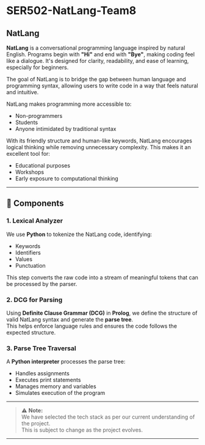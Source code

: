 # SER502-NatLang-Team8

## NatLang

**NatLang** is a conversational programming language inspired by natural English. Programs begin with **"Hi"** and end with **"Bye"**, making coding feel like a dialogue. It's designed for clarity, readability, and ease of learning, especially for beginners.

The goal of NatLang is to bridge the gap between human language and programming syntax, allowing users to write code in a way that feels natural and intuitive.

NatLang makes programming more accessible to:
- Non-programmers  
- Students  
- Anyone intimidated by traditional syntax  

With its friendly structure and human-like keywords, NatLang encourages logical thinking while removing unnecessary complexity. This makes it an excellent tool for:
- Educational purposes  
- Workshops  
- Early exposure to computational thinking

---

## 🧩 Components

### 1. Lexical Analyzer
We use **Python** to tokenize the NatLang code, identifying:
- Keywords
- Identifiers
- Values
- Punctuation

This step converts the raw code into a stream of meaningful tokens that can be processed by the parser.

### 2. DCG for Parsing
Using **Definite Clause Grammar (DCG)** in **Prolog**, we define the structure of valid NatLang syntax and generate the **parse tree**.  
This helps enforce language rules and ensures the code follows the expected structure.

### 3. Parse Tree Traversal
A **Python interpreter** processes the parse tree:
- Handles assignments
- Executes print statements
- Manages memory and variables
- Simulates execution of the program

---

> ⚠️ **Note:**  
> We have selected the tech stack as per our current understanding of the project.  
> This is subject to change as the project evolves.

---


